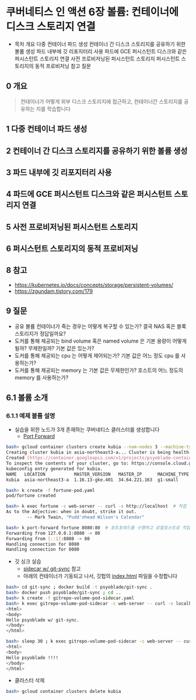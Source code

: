 # 쿠버네티스 인 액션 6장 볼륨: 컨테이너에 디스크 스토리지 연결


- 목차
개요
다중 컨테이너 파드 생성
컨테이너 간 디스크 스토리지를 공유하기 위한 볼륨 생성
파드 내부에 깃 리포지터리 사용
파드에 GCE 퍼시스턴트 디스크와 같은 퍼시스턴트 스토리지 연결
사전 프로비저닝된 퍼시스턴트 스토리지
퍼시스턴트 스토리지의 동적 프로비저닝
참고
질문


## 0 개요
> 컨테이너가 어떻게 외부 디스크 스토리지에 접근하고, 컨테이너간 스토리지를 공유하는 지를 학습합니다

## 1 다중 컨테이너 파드 생성
## 2 컨테이너 간 디스크 스토리지를 공유하기 위한 볼륨 생성
## 3 파드 내부에 깃 리포지터리 사용
## 4 파드에 GCE 퍼시스턴트 디스크와 같은 퍼시스턴트 스토리지 연결
## 5 사전 프로비저닝된 퍼시스턴트 스토리지
## 6 퍼시스턴트 스토리지의 동적 프로비저닝
## 8 참고
* https://kubernetes.io/docs/concepts/storage/persistent-volumes/
* https://zgundam.tistory.com/179
## 9 질문
* 공유 볼륨 컨테이너가 죽는 경우는 어떻게 복구할 수 있는가? 결국 NAS 혹은 블록 스토리지가 정답일까요?
* 도커를 통해 제공되는 bind volume 혹은 named volume 은 기본 용량이 어떻게 될까? 무제한일까? 기본 값은 있는가?
* 도커를 통해 제공되는 cpu 는 어떻게 제어되는가? 기본 값은 어느 정도 cpu 를 사용하는가?
* 도커를 통해 제공되는 memory 는 기본 값은 무제한인가? 호스트의 어느 정도의 memory 를 사용하는가?


## 6.1 볼륨 소개
### 6.1.1 예제 볼륨 설명
> 

* 실습을 위한 노드가 3개 존재하는 쿠버네티스 클러스터를 생성합니다
  - [Port Forward](https://kubernetes.io/docs/tasks/access-application-cluster/port-forward-access-application-cluster/)
```bash
bash> gcloud container clusters create kubia --num-nodes 3 --machine-type g1-small
Creating cluster kubia in asia-northeast3-a... Cluster is being health-checked (master is healthy)...done.
Created [https://container.googleapis.com/v1/projects/psyoblade-container-284316/zones/asia-northeast3-a/clusters/kubia].
To inspect the contents of your cluster, go to: https://console.cloud.google.com/kubernetes/workload_/gcloud/asia-northeast3-a/kubia?project=psyoblade-container-284316
kubeconfig entry generated for kubia.
NAME   LOCATION           MASTER_VERSION   MASTER_IP      MACHINE_TYPE  NODE_VERSION     NUM_NODES  STATUS
kubia  asia-northeast3-a  1.16.13-gke.401  34.64.221.163  g1-small      1.16.13-gke.401  3          RUNNING

bash> k create -f fortune-pod.yaml
pod/fortune created

bash> k exec fortune -c web-server -- curl -s http://localhost  # 직접 액세스 하는 방법과
As to the Adjective: when in doubt, strike it out.
		-- Mark Twain, "Pudd'nhead Wilson's Calendar"

bash> k port-forward fortune 8080:80  # 포트포워드를 수행하고 로컬호스트로 직접 확인할 수도 있습니다
Forwarding from 127.0.0.1:8080 -> 80
Forwarding from [::1]:8080 -> 80
Handling connection for 8080
Handling connection for 8080

```

* 깃 싱크 실습
  - [sidecar w/ git-sync](https://medium.com/@thanhtungvo/build-git-sync-for-side-car-container-in-kubernetes-4ee51bda84f0) 참고
  - 아래의 컨테이너가 기동되고 나서, 깃헙의 [index.html](https://github.com/psyoblade/kubia-website-example/blob/master/index.html) 파일을 수정합니다
```bash
bash> cd git-sync ; docker build -t psyoblade/git-sync .
bash> docker push psyoblade/git-sync ; cd ..
bash> k create -f gitrepo-volume-pod-sidecar.yaml
bash> k exec gitrepo-volume-pod-sidecar -c web-server -- curl -s localhost
<html>
<body>
Hello psyoblade w/ git-sync.
</body>
</html>

bash> sleep 30 ; k exec gitrepo-volume-pod-sidecar -c web-server -- curl -s localhost
<html>
<body>
Hello psyoblade !!!!
</body>
</html>
```

* 클러스터 삭제
```bash
bash> gcloud container clusters delete kubia
```
